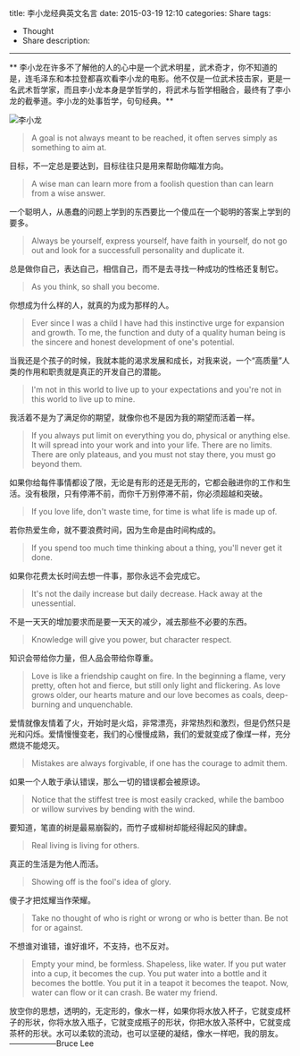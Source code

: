 title: 李小龙经典英文名言
date: 2015-03-19 12:10
categories: Share
tags:
- Thought
- Share
description:
---

** 李小龙在许多不了解他的人的心中是一个武术明星，武术奇才，你不知道的是，连毛泽东和本拉登都喜欢看李小龙的电影。他不仅是一位武术技击家，更是一名武术哲学家，而且李小龙本身是学哲学的，将武术与哲学相融合，最终有了李小龙的截拳道。李小龙的处事哲学，句句经典。**

<!--more-->

![李小龙](http://www.jeffjade.com/img/nice/BruceLee.jpg)

>A goal is not always meant to be reached, it often serves simply as something to aim at.

目标，不一定总是要达到，目标往往只是用来帮助你瞄准方向。

>A wise man can learn more from a foolish question than  can learn from a wise answer.

一个聪明人，从愚蠢的问题上学到的东西要比一个傻瓜在一个聪明的答案上学到的要多。

>Always be yourself, express yourself, have faith in yourself, do not go out and look for a successfull personality and duplicate it.

总是做你自己，表达自己，相信自己，而不是去寻找一种成功的性格还复制它。

>As you think, so shall you become.

你想成为什么样的人，就真的为成为那样的人。

>Ever since I was a child I have had this instinctive urge for expansion and growth. To me, the function and duty of a quality human being is the sincere and honest development of one's potential.

当我还是个孩子的时候，我就本能的渴求发展和成长，对我来说，一个“高质量”人类的作用和职责就是真正的开发自己的潜能。


>I'm not in this world to live up to your expectations and you're not in this world to live up to mine.

我活着不是为了满足你的期望，就像你也不是因为我的期望而活着一样。


>If you always put limit on everything you do, physical or anything else. It will spread into your work and into your life. There are no limits. There are only plateaus, and you must not stay there, you must go beyond them.

如果你给每件事情都设了限，无论是有形的还是无形的，它都会融进你的工作和生活。没有极限，只有停滞不前，而你千万别停滞不前，你必须超越和突破。


>If you love life, don't waste time, for time is what life is made up of.

若你热爱生命，就不要浪费时间，因为生命是由时间构成的。


>If you spend too much time thinking about a thing, you'll never get it done.

如果你花费太长时间去想一件事，那你永远不会完成它。

>It's not the daily increase but daily decrease. Hack away at the unessential.

不是一天天的增加要求而是要一天天的减少，减去那些不必要的东西。


>Knowledge will give you power, but character respect.

知识会带给你力量，但人品会带给你尊重。

>Love is like a friendship caught on fire. In the beginning a flame, very pretty, often hot and fierce, but still only light and flickering. As love grows older, our hearts mature and our love becomes as coals, deep-burning and unquenchable.

爱情就像友情着了火，开始时是火焰，非常漂亮，非常热烈和激烈，但是仍然只是光和闪烁。爱情慢慢变老，我们的心慢慢成熟，我们的爱就变成了像煤一样，充分燃烧不能熄灭。


>Mistakes are always forgivable, if one has the courage to admit them.

如果一个人敢于承认错误，那么一切的错误都会被原谅。


>Notice that the stiffest tree is most easily cracked, while the bamboo or willow survives by bending with the wind.

要知道，笔直的树是最易崩裂的，而竹子或柳树却能经得起风的肆虐。

>Real living is living for others.

真正的生活是为他人而活。

>Showing off is the fool's idea of glory.

傻子才把炫耀当作荣耀。

>Take no thought of who is right or wrong or who is better than. Be not for or against.

不想谁对谁错，谁好谁坏，不支持，也不反对。

>Empty your mind, be formless. Shapeless, like water. If you put water into a cup, it becomes the cup. You put water into a bottle and it becomes the bottle. You put it in a teapot it becomes the teapot. Now, water can flow or it can crash. Be water my friend.

放空你的思想，透明的，无定形的，像水一样，如果你将水放入杯子，它就变成杯子的形状，你将水放入瓶子，它就变成瓶子的形状，你把水放入茶杯中，它就变成茶杯的形状。水可以柔软的流动，也可以坚硬的凝结，像水一样吧，我的朋友。——————Bruce Lee
